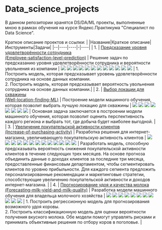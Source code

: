 # Data_science_projects
В данном репозитории хранятся DS/DA/ML проекты,  выполненные мною в рамках обучения на курсе Яндекс.Практикума "Специалист по Data Science".

Краткое описание проектов и ссылки:
| |Название|Краткое описание|Инструменты|Задачи|
|--|----|----|-|----|
| 1.  | [Предсказание уровня удовлетворённости сотрудника <br> (Employee-satisfaction-level-prediction)](https://github.com/alinaukhalova/Data_science_projects/tree/main/Employee-satisfaction-level-prediction) |     Решение задач по предсказанию уровня удовлетворённости сотрудника и вероятности увольнения из компании       |      ![](https://img.shields.io/badge/-Python-98C79D) ![](https://img.shields.io/badge/-Pandas-A4C4B4) ![](https://img.shields.io/badge/-Matplotlib-DAA1A9) ![](https://img.shields.io/badge/-Sklearn-F9E1A1) ![](https://img.shields.io/badge/-Seaborn-CAB8E6) ![](https://img.shields.io/badge/-EDA-90D3C3)   ![](https://img.shields.io/badge/-phik-D2B48C)  ![](https://img.shields.io/badge/-shap-C8A2C8)  ![](https://img.shields.io/badge/-DecisionTree-A8D5A2) ![](https://img.shields.io/badge/-KNeighbors-A2C8F5) ![](https://img.shields.io/badge/-LogisticRegression-F5A8C8) ![](https://img.shields.io/badge/-RandomForest-C9D5A8)    |   1. Построить модель, которая предсказывает уровень удовлетворённости сотрудника на основе данных компании.<br>2. Построить модель, которая предсказывает вероятность увольнения сотрудника на основе данных компании.|
| 2.  | [Выбор локации для скважины <br> (Well-location-finding-ML)](https://github.com/alinaukhalova/Data_science_projects/tree/main/Well-location-finding-ML) | Построение модели машинного обучения, которая позволит выбрать лучшую локацию для скважины | ![](https://img.shields.io/badge/-Python-98C79D) ![](https://img.shields.io/badge/-Pandas-A4C4B4) ![](https://img.shields.io/badge/-EDA-90D3C3) ![](https://img.shields.io/badge/-Matplotlib-DAA1A9) ![](https://img.shields.io/badge/-Scipy-DAA6B7) ![](https://img.shields.io/badge/-Sklearn-F9E1A1) ![](https://img.shields.io/badge/-Bootstrap-D1D3D4) ![](https://img.shields.io/badge/-LinearRegression-FFBC8B)  | Основная задача заключается в построении модели машинного обучения, которая позволит оценить перспективность каждого региона и выбрать тот, где добыча будет наиболее выгодной. |
| 3.  | [Увеличение покупательской активности клиентов <br> (Increase-of-purchasing-activity)](https://github.com/alinaukhalova/Data_science_projects/tree/main/Increase-of-purchasing-activity) | Разработка решения для интернет-магазина, увеличивающего покупательскую активность клиентов | ![](https://img.shields.io/badge/-Python-98C79D) ![](https://img.shields.io/badge/-Pandas-A4C4B4) ![](https://img.shields.io/badge/-EDA-90D3C3) ![](https://img.shields.io/badge/-Seaborn-CAB8E6) ![](https://img.shields.io/badge/-Matplotlib-DAA1A9) ![](https://img.shields.io/badge/-phik-D2B48C) ![](https://img.shields.io/badge/-SHAP-C8A2C8) ![](https://img.shields.io/badge/-KNeighbors-A2C8F5) ![](https://img.shields.io/badge/-DecisionTree-A8D5A2) ![](https://img.shields.io/badge/-LogisticRegression-F5A8C8) ![](https://img.shields.io/badge/-SVC-F5A4A4) ![](https://img.shields.io/badge/-Pipeline-B8A4F5) ![](https://img.shields.io/badge/-Sklearn-F9E1A1)   | Разработать модель, способную предсказывать вероятность снижения покупательской активности клиентов в течение следующих трех месяцев. На основе прогноза объединить данные о доходах клиентов за последние три месяца, предоставленные финансовым департаментом, чтобы сегментировать клиентов по уровню прибыльности. Для каждого сегмента предложить персонализированные рекомендации и маркетинговые стратегии, способствующие увеличению покупательской активности и доходов интернет-магазина. |
| 4.  | [Прогнозирование удоя и качества молока <br> (Forecasting-milk-yield-and-milk-quality)](https://github.com/alinaukhalova/Data_science_projects/tree/main/Forecasting-milk-yield-and-milk-quality) | Разработка модели машинного обучения для владельца молочного хозяйства | ![](https://img.shields.io/badge/-Python-98C79D) ![](https://img.shields.io/badge/-Pandas-A4C4B4) ![](https://img.shields.io/badge/-EDA-90D3C3) ![](https://img.shields.io/badge/-Seaborn-CAB8E6) ![](https://img.shields.io/badge/-Matplotlib-DAA1A9) ![](https://img.shields.io/badge/-Numpy-F5D3C8) ![](https://img.shields.io/badge/-Sklearn-F9E1A1)  ![](https://img.shields.io/badge/-Scipy-DAA6B7)   ![](https://img.shields.io/badge/-phik-D2B48C)  ![](https://img.shields.io/badge/-LinearRegression-FFBC8B)  ![](https://img.shields.io/badge/-LogisticRegression-F5A8C8) | 1. Построить регрессионную модель для прогнозирования возможного удоя коровы.<br>2. Построить классификационную модель для оценки вероятности получения вкусного молока. Обе модели помогут управлять рисками и принимать объективные решения по отбору коров в поголовье. |








